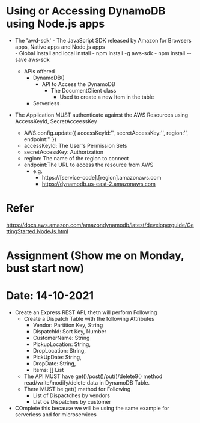 # Using or Accessing DynamoDB using Node.js apps
-   The 'awd-sdk'
        - The JavaScript SDK released by Amazon for Browsers apps, Native apps and Node.js apps    
        - Global Install and local install
            - npm install -g aws-sdk
            - npm install --save aws-sdk
    - APIs offered
        - DynamoDB()
            - API to Access the DynamoDB
                - The DocumentClient class
                    - Used to create a new Item in the table
        - Serverless

- The Application MUST authenticate against the AWS Resources using AccessKeyId, SecretAcceessKey
    - AWS.config.update({
        accessKeyId:'',
        secretAccessKey:'',
        region:'',
        endpoint:''
    })             
    - accessKeyId: The User's Permission Sets
    - secretAccessKey: Authorization
    - region: The name of the region to connect
    - endpoint:The URL to access the resource from AWS
        - e.g.
            - https://[service-code].[region].amazonaws.com
            - https://dynamodb.us-east-2.amazonaws.com         

# Refer
https://docs.aws.amazon.com/amazondynamodb/latest/developerguide/GettingStarted.NodeJs.html

# Assignment (Show me on Monday, bust start now)
# Date: 14-10-2021
- Create an Express REST API, thetn will perform Following
    - Create a Dispatch Table with the following Attributes
        - Vendor: Partition Key, String
        - DispatchId: Sort Key, Number
        - CustomerName: String
        - PickupLocation: String,
        - DropLocation: String,
        - PickUpDate: String,
        - DropDate: String,
        - Items: [] List
    - The API MUST have get()/post()/put()/delete9() method read/write/modify/delete data in DynamoDB Table.
    - There MUST be get() method for Following
        - List of Dispactches by vendors
        - LIst os Dispatches by customer
- COmplete this because we will be using the same example for serverless and for microservices             


